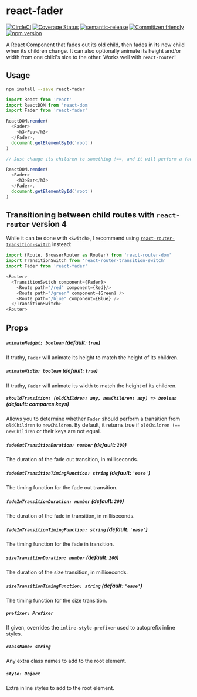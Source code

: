 # react-fader

[![CircleCI](https://circleci.com/gh/jcoreio/react-fader.svg?style=svg)](https://circleci.com/gh/jcoreio/react-fader)
[![Coverage Status](https://codecov.io/gh/jcoreio/react-fader/branch/master/graph/badge.svg)](https://codecov.io/gh/jcoreio/react-fader)
[![semantic-release](https://img.shields.io/badge/%20%20%F0%9F%93%A6%F0%9F%9A%80-semantic--release-e10079.svg)](https://github.com/semantic-release/semantic-release)
[![Commitizen friendly](https://img.shields.io/badge/commitizen-friendly-brightgreen.svg)](http://commitizen.github.io/cz-cli/)
[![npm version](https://badge.fury.io/js/react-fader.svg)](https://badge.fury.io/js/react-fader)

A React Component that fades out its old child, then fades in its new child when its children change.
It can also optionally animate its height and/or width from one child's size to the other.
Works well with `react-router`!

## Usage

```sh
npm install --save react-fader
```

```js
import React from 'react'
import ReactDOM from 'react-dom'
import Fader from 'react-fader'

ReactDOM.render(
  <Fader>
    <h3>Foo</h3>
  </Fader>,
  document.getElementById('root')
)

// Just change its children to something !==, and it will perform a fade transition.

ReactDOM.render(
  <Fader>
    <h3>Bar</h3>
  </Fader>,
  document.getElementById('root')
)
```

## Transitioning between child routes with `react-router` version 4

While it can be done with `<Switch>`, I recommend using
[`react-router-transition-switch`](https://github.com/jcoreio/react-router-transition-switch) instead:

```js
import {Route, BrowserRouter as Router} from 'react-router-dom'
import TransitionSwitch from 'react-router-transition-switch'
import Fader from 'react-fader'

<Router>
  <TransitionSwitch component={Fader}>
    <Route path="/red" component={Red}/>
    <Route path="/green" component={Green} />
    <Route path="/blue" component={Blue} />
  </TransitionSwitch>
<Router>
```

## Props

##### `animateHeight: boolean` (default: `true`)

If truthy, `Fader` will animate its height to match the height of its children.

##### `animateWidth: boolean` (default: `true`)

If truthy, `Fader` will animate its width to match the height of its children.

##### `shouldTransition: (oldChildren: any, newChildren: any) => boolean` (default: compares keys)

Allows you to determine whether `Fader` should perform a transition from `oldChildren` to `newChildren`. By default,
it returns true if `oldChildren !== newChildren` or their keys are not equal.

##### `fadeOutTransitionDuration: number` (default: `200`)

The duration of the fade out transition, in milliseconds.

##### `fadeOutTransitionTimingFunction: string` (default: `'ease'`)

The timing function for the fade out transition.

##### `fadeInTransitionDuration: number` (default: `200`)

The duration of the fade in transition, in milliseconds.

##### `fadeInTransitionTimingFunction: string` (default: `'ease'`)

The timing function for the fade in transition.

##### `sizeTransitionDuration: number` (default: `200`)

The duration of the size transition, in milliseconds.

##### `sizeTransitionTimingFunction: string` (default: `'ease'`)

The timing function for the size transition.

##### `prefixer: Prefixer`

If given, overrides the `inline-style-prefixer` used to autoprefix inline styles.

##### `className: string`

Any extra class names to add to the root element.

##### `style: Object`

Extra inline styles to add to the root element.
